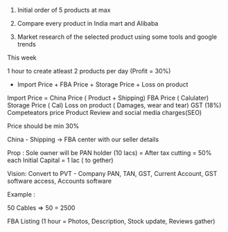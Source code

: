 1. Initial order of 5 products at max

2. Compare every product in India mart and Alibaba

3. Market research of the selected product using some tools and google trends



This week 

 1 hour to create atleast 2 products per day (Profit = 30%)
 - Import Price + FBA Price + Storage Price + Loss on product

Import Price = China Price ( Product + Shipping)
FBA Price ( Calulater)
Storage Price ( Cal)
Loss on product ( Damages, wear and tear)
GST (18%)
Competeators price
Product Review and social media charges(SEO)

Price should be min 30%


China - Shipping -> FBA center with our seller details




Prop : Sole owner will be PAN holder (10 lacs) = After tax cutting = 50% each
Initial Capital = 1 lac ( to gether)


Vision:
Convert to PVT - Company PAN, TAN, GST, Current Account, GST software access, Accounts software



Example :

50 Cables => 50 = 2500

FBA Listing (1 hour = Photos, Description, Stock update, Reviews gather)

